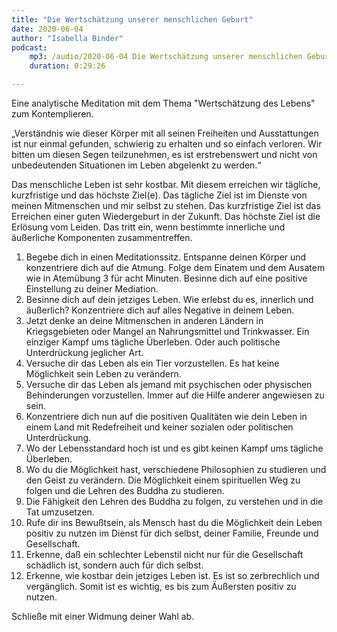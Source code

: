 ```yaml
---
title: "Die Wertschätzung unserer menschlichen Geburt"
date: 2020-06-04
author: "Isabella Binder"
podcast:
    mp3: /audio/2020-06-04 Die Wertschätzung unserer menschlichen Geburt.mp3
    duration: 0:29:26

---
```


Eine analytische Meditation mit dem Thema "Wertschätzung des Lebens" zum Kontemplieren.

„Verständnis wie dieser Körper mit all seinen Freiheiten und Ausstattungen ist nur einmal gefunden, schwierig zu erhalten und so einfach verloren. Wir bitten um diesen Segen teilzunehmen, es ist erstrebenswert und nicht von unbedeutenden Situationen im Leben abgelenkt zu werden.“

Das menschliche Leben ist sehr kostbar. Mit diesem erreichen wir tägliche, kurzfristige und das höchste Ziel(e). Das tägliche Ziel ist im Dienste von meinen Mitmenschen und mir selbst zu stehen. Das kurzfristige Ziel ist das Erreichen einer guten Wiedergeburt in der Zukunft. Das höchste Ziel ist die Erlösung vom Leiden. Das tritt ein, wenn bestimmte innerliche und äußerliche Komponenten zusammentreffen.

1.	Begebe dich in einen Meditationssitz. Entspanne deinen Körper und konzentriere dich auf die Atmung. Folge dem Einatem und dem Ausatem wie in Atemübung 3 für acht Minuten. Besinne dich auf eine positive Einstellung zu deiner Mediation.
2.	Besinne dich auf dein jetziges Leben. Wie erlebst du es, innerlich und äußerlich? Konzentriere dich auf alles Negative in deinem Leben.
3.	Jetzt denke an deine Mitmenschen in anderen Ländern in Kriegsgebieten oder Mangel an Nahrungsmittel und Trinkwasser. Ein einziger Kampf ums tägliche Überleben. Oder auch politische Unterdrückung jeglicher Art.
4.	Versuche dir das Leben als ein Tier vorzustellen. Es hat keine Möglichkeit sein Leben zu verändern.
5.	Versuche dir das Leben als jemand mit psychischen oder physischen Behinderungen vorzustellen. Immer auf die Hilfe anderer angewiesen zu sein.
6.	Konzentriere dich nun auf die positiven Qualitäten wie dein Leben in einem Land mit Redefreiheit und keiner sozialen oder politischen Unterdrückung.
7.	Wo der Lebensstandard hoch ist und es gibt keinen Kampf ums tägliche Überleben.
8.	Wo du die Möglichkeit hast, verschiedene Philosophien zu studieren und den Geist zu verändern. Die Möglichkeit einem spirituellen Weg zu folgen und die Lehren des Buddha zu studieren.
9.	Die Fähigkeit den Lehren des Buddha zu folgen, zu verstehen und in die Tat umzusetzen.
10.	Rufe dir ins Bewußtsein, als Mensch hast du die Möglichkeit dein Leben positiv zu nutzen im Dienst für dich selbst, deiner Familie, Freunde und Gesellschaft.
11.	Erkenne, daß ein schlechter Lebenstil nicht nur für die Gesellschaft schädlich ist, sondern auch für dich selbst.
12.	Erkenne, wie kostbar dein jetziges Leben ist. Es ist so zerbrechlich und vergänglich. Somit ist es wichtig, es bis zum Äußersten positiv zu nutzen.

Schließe mit einer Widmung deiner Wahl ab.
